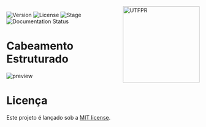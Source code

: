 <img align="right" width="200" src="https://upload.wikimedia.org/wikipedia/commons/8/85/Utfpr.gif" width=200 alt="UTFPR" />


![Version](https://img.shields.io/badge/Version-0.0.1-green.svg)
![License](https://img.shields.io/dub/l/vibe-d.svg)
![Stage](https://img.shields.io/badge/release-Stable-blue.svg)
![Documentation Status](https://readthedocs.org/projects/ctfd/badge/?version=latest)
# Cabeamento Estruturado
![preview](https://seteltecnologia.com.br/wp-content/uploads/2016/02/FUNDO-BANNER-1.jpg)


# Licença 

Este projeto é lançado sob a [MIT license](LICENSE.txt).
